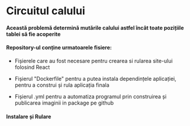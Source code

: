 # Circuitul calului 

#### Această problemă determină mutările calului astfel încât toate pozițiile tablei să fie acoperite

#### Repository-ul conține urmatoarele fisiere: 

* Fișierele care au fost necesare pentru crearea si rularea site-ului folosind React

* Fișierul "Dockerfile" pentru a putea instala dependințele aplicației, pentru a construi și rula aplicația finala

* Fișierul .yml pentru a automatiza programul prin construirea și publicarea imaginii in package pe github 

#### Instalare și Rulare